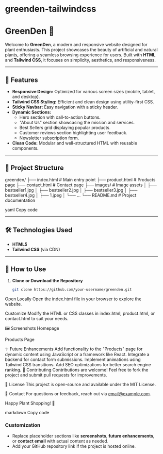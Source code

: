 # greenden-tailwindcss
# GreenDen 🌱

Welcome to **GreenDen**, a modern and responsive website designed for plant enthusiasts. This project showcases the beauty of artificial and natural plants, offering a seamless browsing experience for users. Built with **HTML** and **Tailwind CSS**, it focuses on simplicity, aesthetics, and responsiveness.

---

## 🚀 Features

- **Responsive Design:** Optimized for various screen sizes (mobile, tablet, and desktop).
- **Tailwind CSS Styling:** Efficient and clean design using utility-first CSS.
- **Sticky Navbar:** Easy navigation with a sticky header.
- **Dynamic Sections:**
  - Hero section with call-to-action buttons.
  - "About Us" section showcasing the mission and services.
  - Best Sellers grid displaying popular products.
  - Customer reviews section highlighting user feedback.
  - Newsletter subscription form.
- **Clean Code:** Modular and well-structured HTML with reusable components.

---

## 📂 Project Structure

greenden/ ├── index.html # Main entry point ├── product.html # Products page ├── contact.html # Contact page ├── images/ # Image assets │ ├── bestseller1.jpg │ ├── bestseller2.jpg │ ├── bestseller3.jpg │ ├── bestseller4.jpg │ ├── 1.jpeg │ └── ... └── README.md # Project documentation

yaml
Copy code

---

## 🛠️ Technologies Used

- **HTML5**
- **Tailwind CSS** (via CDN)

---

## 🌟 How to Use

1. **Clone or Download the Repository**
   ```bash
   git clone https://github.com/your-username/greenden.git
Open Locally Open the index.html file in your browser to explore the website.

Customize Modify the HTML or CSS classes in index.html, product.html, or contact.html to suit your needs.

🖼️ Screenshots
Homepage

Products Page

✨ Future Enhancements
Add functionality to the "Products" page for dynamic content using JavaScript or a framework like React.
Integrate a backend for contact form submissions.
Implement animations using Tailwind CSS transitions.
Add SEO optimizations for better search engine ranking.
🤝 Contributing
Contributions are welcome! Feel free to fork the project and submit pull requests for improvements.

📄 License
This project is open-source and available under the MIT License.

💬 Contact
For questions or feedback, reach out via email@example.com.

Happy Plant Shopping! 🌿

markdown
Copy code

### Customization
- Replace placeholder sections like **screenshots**, **future enhancements**, or **contact email** with actual content as needed.
- Add your GitHub repository link if the project is hosted online.
